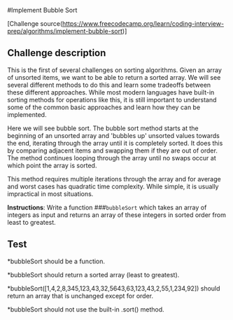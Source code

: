 #Implement Bubble Sort

[Challenge source(https://www.freecodecamp.org/learn/coding-interview-prep/algorithms/implement-bubble-sort)]

## Challenge description


This is the first of several challenges on sorting algorithms. Given an array of unsorted items, we want to be able to return a sorted array. We will see several different methods to do this and learn some tradeoffs between these different approaches. While most modern languages have built-in sorting methods for operations like this, it is still important to understand some of the common basic approaches and learn how they can be implemented.

Here we will see bubble sort. The bubble sort method starts at the beginning of an unsorted array and 'bubbles up' unsorted values towards the end, iterating through the array until it is completely sorted. It does this by comparing adjacent items and swapping them if they are out of order. The method continues looping through the array until no swaps occur at which point the array is sorted.

This method requires multiple iterations through the array and for average and worst cases has quadratic time complexity. While simple, it is usually impractical in most situations.

**Instructions**: Write a function ###`bubbleSort` which takes an array of integers as input and returns an array of these integers in sorted order from least to greatest.


## Test 
*bubbleSort should be a function.

*bubbleSort should return a sorted array (least to greatest).

*bubbleSort([1,4,2,8,345,123,43,32,5643,63,123,43,2,55,1,234,92]) should return an array that is unchanged except for order.

*bubbleSort should not use the built-in .sort() method.